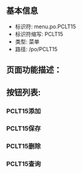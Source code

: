 
## 基本信息

- 标识符: menu.po.PCLT15
- 标识符缩写: PCLT15
- 类型: 菜单
- 路径: /po/PCLT15

## 页面功能描述：





## 按钮列表:


### PCLT15添加



### PCLT15保存



### PCLT15删除



### PCLT15查询


